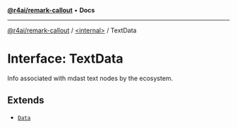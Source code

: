 [**@r4ai/remark-callout**](../../README.md) • **Docs**

***

[@r4ai/remark-callout](../../globals.md) / [\<internal\>](../README.md) / TextData

# Interface: TextData

Info associated with mdast text nodes by the ecosystem.

## Extends

- [`Data`](Data.md)
